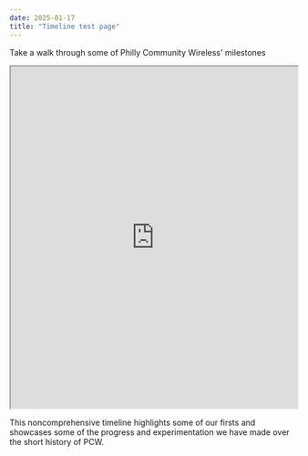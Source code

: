 ```yaml
---
date: 2025-01-17
title: "Timeline test page"
---
```


Take a walk through some of Philly Community Wireless' milestones

<iframe src="https://cdn.knightlab.com/libs/timeline3/latest/embed/index.html?source=1yG0RcV0aTUsYeKgo9aZAPceAGA8WhKXx-Uo0HcYGBqs&font=Default&lang=en&initial_zoom=2&height=600" width="100%" height="600"/></iframe>
  
This noncomprehensive timeline highlights some of our firsts and showcases some of the progress and experimentation we have made over the short history of PCW.

